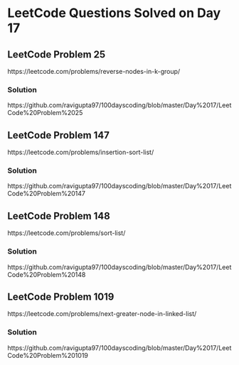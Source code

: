 # LeetCode Questions Solved on Day 17

<h2>LeetCode Problem 25</h2>  https://leetcode.com/problems/reverse-nodes-in-k-group/
<h3>Solution</h3>  https://github.com/ravigupta97/100dayscoding/blob/master/Day%2017/LeetCode%20Problem%2025

<h2>LeetCode Problem 147</h2>  https://leetcode.com/problems/insertion-sort-list/
<h3>Solution</h3>  https://github.com/ravigupta97/100dayscoding/blob/master/Day%2017/LeetCode%20Problem%20147

<h2>LeetCode Problem 148</h2>  https://leetcode.com/problems/sort-list/
<h3>Solution</h3>  https://github.com/ravigupta97/100dayscoding/blob/master/Day%2017/LeetCode%20Problem%20148

<h2>LeetCode Problem 1019</h2>  https://leetcode.com/problems/next-greater-node-in-linked-list/ 
<h3>Solution</h3>  https://github.com/ravigupta97/100dayscoding/blob/master/Day%2017/LeetCode%20Problem%201019 

